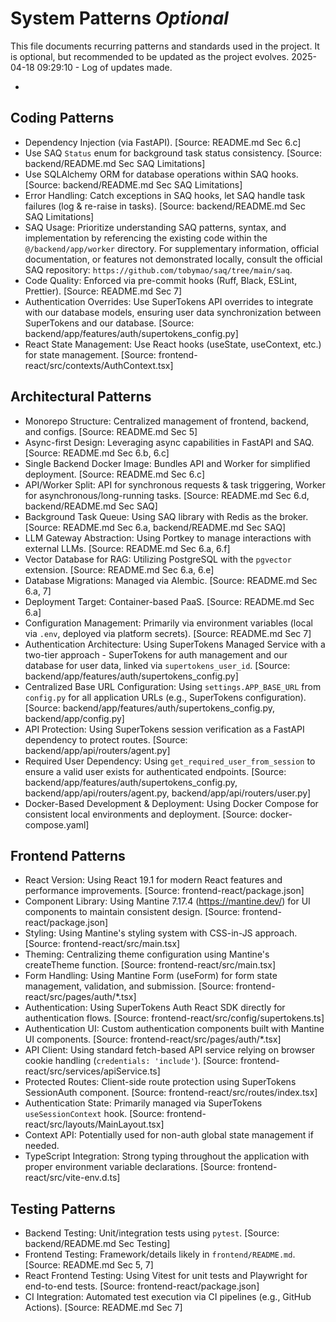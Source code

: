 # System Patterns *Optional*

This file documents recurring patterns and standards used in the project.
It is optional, but recommended to be updated as the project evolves.
2025-04-18 09:29:10 - Log of updates made.

*

## Coding Patterns

*   Dependency Injection (via FastAPI). [Source: README.md Sec 6.c]
*   Use SAQ `Status` enum for background task status consistency. [Source: backend/README.md Sec SAQ Limitations]
*   Use SQLAlchemy ORM for database operations within SAQ hooks. [Source: backend/README.md Sec SAQ Limitations]
*   Error Handling: Catch exceptions in SAQ hooks, let SAQ handle task failures (log & re-raise in tasks). [Source: backend/README.md Sec SAQ Limitations]
*   SAQ Usage: Prioritize understanding SAQ patterns, syntax, and implementation by referencing the existing code within the `@/backend/app/worker` directory. For supplementary information, official documentation, or features not demonstrated locally, consult the official SAQ repository: `https://github.com/tobymao/saq/tree/main/saq`.
*   Code Quality: Enforced via pre-commit hooks (Ruff, Black, ESLint, Prettier). [Source: README.md Sec 7]
*   Authentication Overrides: Use SuperTokens API overrides to integrate with our database models, ensuring user data synchronization between SuperTokens and our database. [Source: backend/app/features/auth/supertokens_config.py]
*   React State Management: Use React hooks (useState, useContext, etc.) for state management. [Source: frontend-react/src/contexts/AuthContext.tsx]

## Architectural Patterns

*   Monorepo Structure: Centralized management of frontend, backend, and configs. [Source: README.md Sec 5]
*   Async-first Design: Leveraging async capabilities in FastAPI and SAQ. [Source: README.md Sec 6.b, 6.c]
*   Single Backend Docker Image: Bundles API and Worker for simplified deployment. [Source: README.md Sec 6.c]
*   API/Worker Split: API for synchronous requests & task triggering, Worker for asynchronous/long-running tasks. [Source: README.md Sec 6.d, backend/README.md Sec SAQ]
*   Background Task Queue: Using SAQ library with Redis as the broker. [Source: README.md Sec 6.a, backend/README.md Sec SAQ]
*   LLM Gateway Abstraction: Using Portkey to manage interactions with external LLMs. [Source: README.md Sec 6.a, 6.f]
*   Vector Database for RAG: Utilizing PostgreSQL with the `pgvector` extension. [Source: README.md Sec 6.a, 6.e]
*   Database Migrations: Managed via Alembic. [Source: README.md Sec 6.a, 7]
*   Deployment Target: Container-based PaaS. [Source: README.md Sec 6.a]
*   Configuration Management: Primarily via environment variables (local via `.env`, deployed via platform secrets). [Source: README.md Sec 7]
*   Authentication Architecture: Using SuperTokens Managed Service with a two-tier approach - SuperTokens for auth management and our database for user data, linked via `supertokens_user_id`. [Source: backend/app/features/auth/supertokens_config.py]
*   Centralized Base URL Configuration: Using `settings.APP_BASE_URL` from `config.py` for all application URLs (e.g., SuperTokens configuration). [Source: backend/app/features/auth/supertokens_config.py, backend/app/config.py]
*   API Protection: Using SuperTokens session verification as a FastAPI dependency to protect routes. [Source: backend/app/api/routers/agent.py]
*   Required User Dependency: Using `get_required_user_from_session` to ensure a valid user exists for authenticated endpoints. [Source: backend/app/features/auth/supertokens_config.py, backend/app/api/routers/agent.py, backend/app/api/routers/user.py]
*   Docker-Based Development & Deployment: Using Docker Compose for consistent local environments and deployment. [Source: docker-compose.yaml]

## Frontend Patterns

*   React Version: Using React 19.1 for modern React features and performance improvements. [Source: frontend-react/package.json]
*   Component Library: Using Mantine 7.17.4 (https://mantine.dev/) for UI components to maintain consistent design. [Source: frontend-react/package.json]
*   Styling: Using Mantine's styling system with CSS-in-JS approach. [Source: frontend-react/src/main.tsx]
*   Theming: Centralizing theme configuration using Mantine's createTheme function. [Source: frontend-react/src/main.tsx]
*   Form Handling: Using Mantine Form (useForm) for form state management, validation, and submission. [Source: frontend-react/src/pages/auth/*.tsx]
*   Authentication: Using SuperTokens Auth React SDK directly for authentication flows. [Source: frontend-react/src/config/supertokens.ts]
*   Authentication UI: Custom authentication components built with Mantine UI components. [Source: frontend-react/src/pages/auth/*.tsx]
*   API Client: Using standard fetch-based API service relying on browser cookie handling (`credentials: 'include'`). [Source: frontend-react/src/services/apiService.ts]
*   Protected Routes: Client-side route protection using SuperTokens SessionAuth component. [Source: frontend-react/src/routes/index.tsx]
*   Authentication State: Primarily managed via SuperTokens `useSessionContext` hook. [Source: frontend-react/src/layouts/MainLayout.tsx]
*   Context API: Potentially used for non-auth global state management if needed.
*   TypeScript Integration: Strong typing throughout the application with proper environment variable declarations. [Source: frontend-react/src/vite-env.d.ts]

## Testing Patterns

*   Backend Testing: Unit/integration tests using `pytest`. [Source: backend/README.md Sec Testing]
*   Frontend Testing: Framework/details likely in `frontend/README.md`. [Source: README.md Sec 5, 7]
*   React Frontend Testing: Using Vitest for unit tests and Playwright for end-to-end tests. [Source: frontend-react/package.json]
*   CI Integration: Automated test execution via CI pipelines (e.g., GitHub Actions). [Source: README.md Sec 7]
